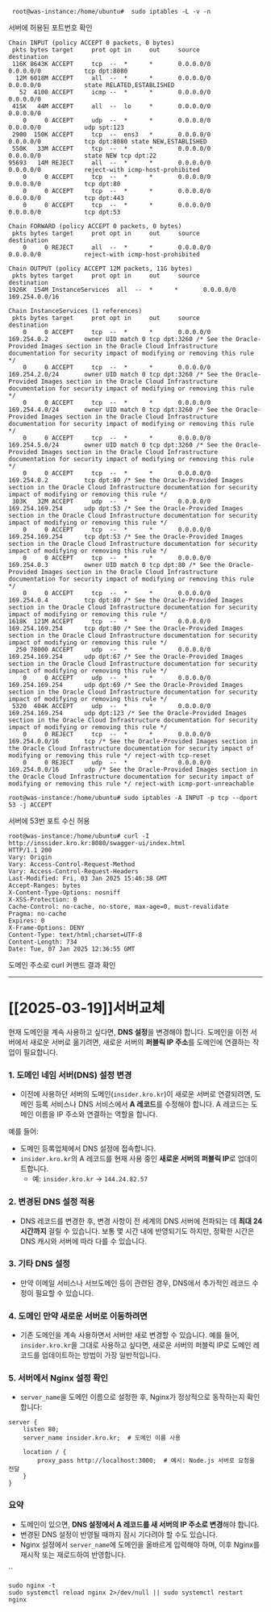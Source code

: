 

```shell
 root@was-instance:/home/ubuntu#  sudo iptables -L -v -n
```
서버에 허용된 포트번호 확인

```
Chain INPUT (policy ACCEPT 0 packets, 0 bytes)
 pkts bytes target     prot opt in     out     source               destination
 116K 8643K ACCEPT     tcp  --  *      *       0.0.0.0/0            0.0.0.0/0            tcp dpt:8080
  12M 6018M ACCEPT     all  --  *      *       0.0.0.0/0            0.0.0.0/0            state RELATED,ESTABLISHED
   52  4100 ACCEPT     icmp --  *      *       0.0.0.0/0            0.0.0.0/0
 415K   44M ACCEPT     all  --  lo     *       0.0.0.0/0            0.0.0.0/0
    0     0 ACCEPT     udp  --  *      *       0.0.0.0/0            0.0.0.0/0            udp spt:123
 2900  150K ACCEPT     tcp  --  ens3   *       0.0.0.0/0            0.0.0.0/0            tcp dpt:8080 state NEW,ESTABLISHED
 550K   33M ACCEPT     tcp  --  *      *       0.0.0.0/0            0.0.0.0/0            state NEW tcp dpt:22
95693   14M REJECT     all  --  *      *       0.0.0.0/0            0.0.0.0/0            reject-with icmp-host-prohibited
    0     0 ACCEPT     tcp  --  *      *       0.0.0.0/0            0.0.0.0/0            tcp dpt:80
    0     0 ACCEPT     tcp  --  *      *       0.0.0.0/0            0.0.0.0/0            tcp dpt:443
    0     0 ACCEPT     tcp  --  *      *       0.0.0.0/0            0.0.0.0/0            tcp dpt:53

Chain FORWARD (policy ACCEPT 0 packets, 0 bytes)
 pkts bytes target     prot opt in     out     source               destination
    0     0 REJECT     all  --  *      *       0.0.0.0/0            0.0.0.0/0            reject-with icmp-host-prohibited

Chain OUTPUT (policy ACCEPT 12M packets, 11G bytes)
 pkts bytes target     prot opt in     out     source               destination
1926K  154M InstanceServices  all  --  *      *       0.0.0.0/0            169.254.0.0/16

Chain InstanceServices (1 references)
 pkts bytes target     prot opt in     out     source               destination
    0     0 ACCEPT     tcp  --  *      *       0.0.0.0/0            169.254.0.2          owner UID match 0 tcp dpt:3260 /* See the Oracle-Provided Images section in the Oracle Cloud Infrastructure documentation for security impact of modifying or removing this rule */
    0     0 ACCEPT     tcp  --  *      *       0.0.0.0/0            169.254.2.0/24       owner UID match 0 tcp dpt:3260 /* See the Oracle-Provided Images section in the Oracle Cloud Infrastructure documentation for security impact of modifying or removing this rule */
    0     0 ACCEPT     tcp  --  *      *       0.0.0.0/0            169.254.4.0/24       owner UID match 0 tcp dpt:3260 /* See the Oracle-Provided Images section in the Oracle Cloud Infrastructure documentation for security impact of modifying or removing this rule */
    0     0 ACCEPT     tcp  --  *      *       0.0.0.0/0            169.254.5.0/24       owner UID match 0 tcp dpt:3260 /* See the Oracle-Provided Images section in the Oracle Cloud Infrastructure documentation for security impact of modifying or removing this rule */
    0     0 ACCEPT     tcp  --  *      *       0.0.0.0/0            169.254.0.2          tcp dpt:80 /* See the Oracle-Provided Images section in the Oracle Cloud Infrastructure documentation for security impact of modifying or removing this rule */
 303K   32M ACCEPT     udp  --  *      *       0.0.0.0/0            169.254.169.254      udp dpt:53 /* See the Oracle-Provided Images section in the Oracle Cloud Infrastructure documentation for security impact of modifying or removing this rule */
    0     0 ACCEPT     tcp  --  *      *       0.0.0.0/0            169.254.169.254      tcp dpt:53 /* See the Oracle-Provided Images section in the Oracle Cloud Infrastructure documentation for security impact of modifying or removing this rule */
    0     0 ACCEPT     tcp  --  *      *       0.0.0.0/0            169.254.0.3          owner UID match 0 tcp dpt:80 /* See the Oracle-Provided Images section in the Oracle Cloud Infrastructure documentation for security impact of modifying or removing this rule */
    0     0 ACCEPT     tcp  --  *      *       0.0.0.0/0            169.254.0.4          tcp dpt:80 /* See the Oracle-Provided Images section in the Oracle Cloud Infrastructure documentation for security impact of modifying or removing this rule */
1618K  121M ACCEPT     tcp  --  *      *       0.0.0.0/0            169.254.169.254      tcp dpt:80 /* See the Oracle-Provided Images section in the Oracle Cloud Infrastructure documentation for security impact of modifying or removing this rule */
  250 78000 ACCEPT     udp  --  *      *       0.0.0.0/0            169.254.169.254      udp dpt:67 /* See the Oracle-Provided Images section in the Oracle Cloud Infrastructure documentation for security impact of modifying or removing this rule */
    0     0 ACCEPT     udp  --  *      *       0.0.0.0/0            169.254.169.254      udp dpt:69 /* See the Oracle-Provided Images section in the Oracle Cloud Infrastructure documentation for security impact of modifying or removing this rule */
 5320  404K ACCEPT     udp  --  *      *       0.0.0.0/0            169.254.169.254      udp dpt:123 /* See the Oracle-Provided Images section in the Oracle Cloud Infrastructure documentation for security impact of modifying or removing this rule */
    0     0 REJECT     tcp  --  *      *       0.0.0.0/0            169.254.0.0/16       tcp /* See the Oracle-Provided Images section in the Oracle Cloud Infrastructure documentation for security impact of modifying or removing this rule */ reject-with tcp-reset
    0     0 REJECT     udp  --  *      *       0.0.0.0/0            169.254.0.0/16       udp /* See the Oracle-Provided Images section in the Oracle Cloud Infrastructure documentation for security impact of modifying or removing this rule */ reject-with icmp-port-unreachable

```


```shell
root@was-instance:/home/ubuntu# sudo iptables -A INPUT -p tcp --dport 53 -j ACCEPT
```
서버에 53번 포트 수신 허용


```shell
root@was-instance:/home/ubuntu# curl -I http://inssider.kro.kr:8080/swagger-ui/index.html
HTTP/1.1 200
Vary: Origin
Vary: Access-Control-Request-Method
Vary: Access-Control-Request-Headers
Last-Modified: Fri, 03 Jan 2025 15:46:38 GMT
Accept-Ranges: bytes
X-Content-Type-Options: nosniff
X-XSS-Protection: 0
Cache-Control: no-cache, no-store, max-age=0, must-revalidate
Pragma: no-cache
Expires: 0
X-Frame-Options: DENY
Content-Type: text/html;charset=UTF-8
Content-Length: 734
Date: Tue, 07 Jan 2025 12:36:55 GMT

```
도메인 주소로 curl 커맨드 결과 확인




---
# [[2025-03-19]]서버교체


현재 도메인을 계속 사용하고 싶다면, **DNS 설정**을 변경해야 합니다. 도메인을 이전 서버에서 새로운 서버로 옮기려면, 새로운 서버의 **퍼블릭 IP 주소**를 도메인에 연결하는 작업이 필요합니다.

### 1. **도메인 네임 서버(DNS) 설정 변경**

- 이전에 사용하던 서버의 도메인(`insider.kro.kr`)이 새로운 서버로 연결되려면, 도메인 등록 서비스나 DNS 서비스에서 **A 레코드**를 수정해야 합니다. A 레코드는 도메인 이름을 IP 주소와 연결하는 역할을 합니다.

예를 들어:

- 도메인 등록업체에서 DNS 설정에 접속합니다.
- `insider.kro.kr`의 A 레코드를 현재 사용 중인 **새로운 서버의 퍼블릭 IP**로 업데이트합니다.
    - 예: `insider.kro.kr` → `144.24.82.57`

### 2. **변경된 DNS 설정 적용**

- DNS 레코드를 변경한 후, 변경 사항이 전 세계의 DNS 서버에 전파되는 데 **최대 24시간까지** 걸릴 수 있습니다. 보통 몇 시간 내에 반영되기도 하지만, 정확한 시간은 DNS 캐시와 서버에 따라 다를 수 있습니다.

### 3. **기타 DNS 설정**

- 만약 이메일 서비스나 서브도메인 등이 관련된 경우, DNS에서 추가적인 레코드 수정이 필요할 수 있습니다.

### 4. **도메인 만약 새로운 서버로 이동하려면**

- 기존 도메인을 계속 사용하면서 서버만 새로 변경할 수 있습니다. 예를 들어, `insider.kro.kr`을 그대로 사용하고 싶다면, 새로운 서버의 퍼블릭 IP로 도메인 레코드를 업데이트하는 방법이 가장 일반적입니다.

### 5. **서버에서 Nginx 설정 확인**

- `server_name`을 도메인 이름으로 설정한 후, Nginx가 정상적으로 동작하는지 확인합니다:

```nginx
server {
    listen 80;
    server_name insider.kro.kr;  # 도메인 이름 사용

    location / {
        proxy_pass http://localhost:3000;  # 예시: Node.js 서버로 요청을 전달
    }
}
```

### 요약

- 도메인이 있으면, **DNS 설정에서 A 레코드를 새 서버의 IP 주소로 변경**해야 합니다.
- 변경된 DNS 설정이 반영될 때까지 잠시 기다려야 할 수도 있습니다.
- Nginx 설정에서 `server_name`에 도메인을 올바르게 입력해야 하며, 이후 Nginx를 재시작 또는 재로드하여 반영합니다.

``
```
sudo nginx -t
sudo systemctl reload nginx 2>/dev/null || sudo systemctl restart nginx
```